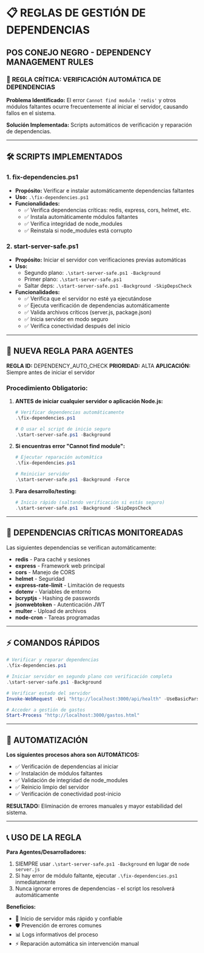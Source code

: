 # 📋 REGLAS DE GESTIÓN DE DEPENDENCIAS
## POS CONEJO NEGRO - DEPENDENCY MANAGEMENT RULES

### 🚨 **REGLA CRÍTICA: VERIFICACIÓN AUTOMÁTICA DE DEPENDENCIAS**

**Problema Identificado:** El error `Cannot find module 'redis'` y otros módulos faltantes ocurre frecuentemente al iniciar el servidor, causando fallos en el sistema.

**Solución Implementada:** Scripts automáticos de verificación y reparación de dependencias.

---

## 🛠️ **SCRIPTS IMPLEMENTADOS**

### 1. **fix-dependencies.ps1**
- **Propósito:** Verificar e instalar automáticamente dependencias faltantes
- **Uso:** `.\fix-dependencies.ps1`
- **Funcionalidades:**
  - ✅ Verifica dependencias críticas: redis, express, cors, helmet, etc.
  - ✅ Instala automáticamente módulos faltantes
  - ✅ Verifica integridad de node_modules
  - ✅ Reinstala si node_modules está corrupto

### 2. **start-server-safe.ps1**
- **Propósito:** Iniciar el servidor con verificaciones previas automáticas
- **Uso:** 
  - Segundo plano: `.\start-server-safe.ps1 -Background`
  - Primer plano: `.\start-server-safe.ps1`
  - Saltar deps: `.\start-server-safe.ps1 -Background -SkipDepsCheck`
- **Funcionalidades:**
  - ✅ Verifica que el servidor no esté ya ejecutándose
  - ✅ Ejecuta verificación de dependencias automáticamente
  - ✅ Valida archivos críticos (server.js, package.json)
  - ✅ Inicia servidor en modo seguro
  - ✅ Verifica conectividad después del inicio

---

## 📝 **NUEVA REGLA PARA AGENTES**

**REGLA ID:** DEPENDENCY_AUTO_CHECK
**PRIORIDAD:** ALTA
**APLICACIÓN:** Siempre antes de iniciar el servidor

### **Procedimiento Obligatorio:**

1. **ANTES de iniciar cualquier servidor o aplicación Node.js:**
   ```powershell
   # Verificar dependencias automáticamente
   .\fix-dependencies.ps1
   
   # O usar el script de inicio seguro
   .\start-server-safe.ps1 -Background
   ```

2. **Si encuentras error "Cannot find module":**
   ```powershell
   # Ejecutar reparación automática
   .\fix-dependencies.ps1
   
   # Reiniciar servidor
   .\start-server-safe.ps1 -Background -Force
   ```

3. **Para desarrollo/testing:**
   ```powershell
   # Inicio rápido (saltando verificación si estás seguro)
   .\start-server-safe.ps1 -Background -SkipDepsCheck
   ```

---

## 🎯 **DEPENDENCIAS CRÍTICAS MONITOREADAS**

Las siguientes dependencias se verifican automáticamente:

- **redis** - Para caché y sesiones
- **express** - Framework web principal
- **cors** - Manejo de CORS
- **helmet** - Seguridad
- **express-rate-limit** - Limitación de requests
- **dotenv** - Variables de entorno
- **bcryptjs** - Hashing de passwords
- **jsonwebtoken** - Autenticación JWT
- **multer** - Upload de archivos
- **node-cron** - Tareas programadas

---

## ⚡ **COMANDOS RÁPIDOS**

```powershell
# Verificar y reparar dependencias
.\fix-dependencies.ps1

# Iniciar servidor en segundo plano con verificación completa
.\start-server-safe.ps1 -Background

# Verificar estado del servidor
Invoke-WebRequest -Uri "http://localhost:3000/api/health" -UseBasicParsing

# Acceder a gestión de gastos
Start-Process "http://localhost:3000/gastos.html"
```

---

## 🔄 **AUTOMATIZACIÓN**

**Los siguientes procesos ahora son AUTOMÁTICOS:**
- ✅ Verificación de dependencias al iniciar
- ✅ Instalación de módulos faltantes
- ✅ Validación de integridad de node_modules
- ✅ Reinicio limpio del servidor
- ✅ Verificación de conectividad post-inicio

**RESULTADO:** Eliminación de errores manuales y mayor estabilidad del sistema.

---

## 📞 **USO DE LA REGLA**

**Para Agentes/Desarrolladores:**
1. SIEMPRE usar `.\start-server-safe.ps1 -Background` en lugar de `node server.js`
2. Si hay error de módulo faltante, ejecutar `.\fix-dependencies.ps1` inmediatamente
3. Nunca ignorar errores de dependencias - el script los resolverá automáticamente

**Beneficios:**
- 🚀 Inicio de servidor más rápido y confiable
- 🛡️ Prevención de errores comunes
- 📊 Logs informativos del proceso
- ⚡ Reparación automática sin intervención manual
